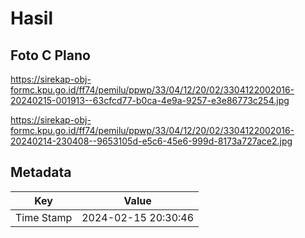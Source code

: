 # Hasil

## Foto C Plano

https://sirekap-obj-formc.kpu.go.id/ff74/pemilu/ppwp/33/04/12/20/02/3304122002016-20240215-001913--63cfcd77-b0ca-4e9a-9257-e3e86773c254.jpg

https://sirekap-obj-formc.kpu.go.id/ff74/pemilu/ppwp/33/04/12/20/02/3304122002016-20240214-230408--9653105d-e5c6-45e6-999d-8173a727ace2.jpg


## Metadata

| Key        | Value               |
| ---------- | ------------------- |
| Time Stamp | 2024-02-15 20:30:46 |



